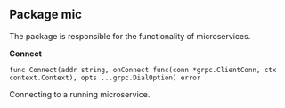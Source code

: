 ## Package mic
The package is responsible for the functionality of microservices.

__Connect__
```
func Connect(addr string, onConnect func(conn *grpc.ClientConn, ctx context.Context), opts ...grpc.DialOption) error
```
Connecting to a running microservice.